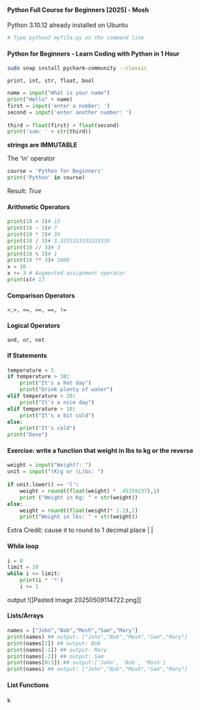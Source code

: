 #### Python Full Course for Beginners [2025] - Mosh

Python 3.10.12 already installed on Ubuntu

```py
# Type python3 myfile.py on the command line

```

#### Python for Beginners - Learn Coding with Python in 1 Hour

```sh
sudo snap install pycharm-community --classic
```

`print, int, str, float, bool`

```python
name = input("What is your name")  
print("Hello" + name)  
first = input('enter a number: ')  
second = input('enter another number: ')  
  
third = float(first) + float(second)  
print('sum: ' + str(third))
```

**strings are IMMUTABLE**

The 'in' operator
```python
course = 'Python for Beginners'
print('Python' in course)
```
Result: *True*

#### Arithmetic Operators

```python
print(10 + 3)# 13
print(10 - 3)# 7  
print(10 * 3)# 30  
print(10 / 3)# 3.3333333333333335
print(10 // 3)# 3
print(10 % 3)# 1
print(10 ** 3)# 1000
x = 10  
x += 3 # Augmented assignment operator  
print(x)# 13  
```

#### Comparison Operators
`<,>, <=, >=, ==, != `

#### Logical Operators
`and, or, not `

#### If Statements
```python
temperature = 5  
if temperature > 30:  
    print("It's a hot day")  
    print("Drink plenty of water")  
elif temperature > 20:  
    print("It's a nice day")  
elif temperature > 10:  
    print("It's a bit cold")  
else:  
    print("It's cold")  
print("Done")
```

#### Exercise: write a function that weight in lbs to kg or the reverse
```python
weight = input("Weight?: ")  
unit = input("(K)g or (L)bs: ")  
  
if unit.lower() == 'l':  
    weight = round((float(weight) * .45359237),1)  
    print ("Weight in Kg: " + str(weight))  
else:  
    weight = round((float(weight)* 2.2),1)  
    print("Weight in lbs: " + str(weight))
```
Extra Credit: cause it to round to 1 decimal place
|                                      |
#### While loop
```python
i = 0  
limit = 10  
while i <= limit:  
    print(i * '*')  
    i += 1
```
output
![[Pasted image 20250509114722.png]]

#### Lists/Arrays
```python
names = ["John","Bob","Mosh","Sam","Mary"]  
print(names) ## output: ["John","Bob","Mosh","Sam","Mary"]  
print(names[1]) ## output: Bob  
print(names[-1]) ## output: Mary  
print(names[-2]) ## output: Sam  
print(names[0:3]) ## output:['John', 'Bob', 'Mosh']  
print(names) ## output: ["John","Bob","Mosh","Sam","Mary"]
```

#### List Functions
k